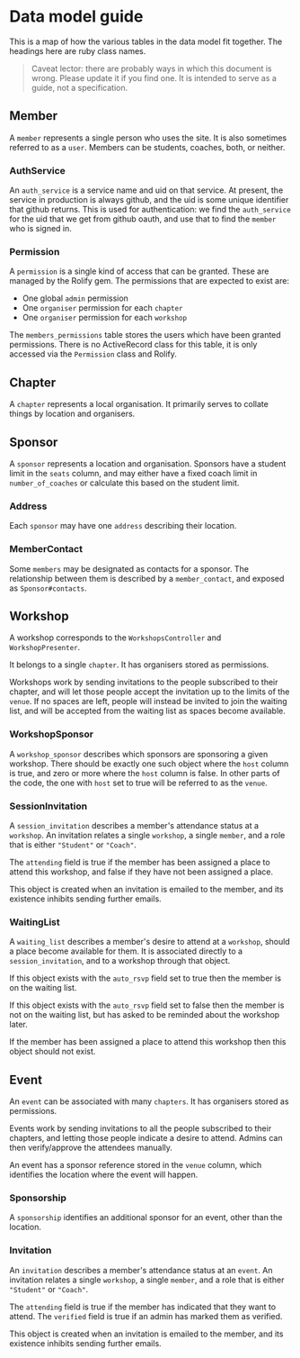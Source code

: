 # Data model guide

This is a map of how the various tables in the data model fit
together. The headings here are ruby class names.

> Caveat lector: there are probably ways in which this document is
> wrong. Please update it if you find one. It is intended to serve as
> a guide, not a specification.

## Member

A `member` represents a single person who uses the site. It is also
sometimes referred to as a `user`. Members can be students, coaches,
both, or neither.

### AuthService

An `auth_service` is a service name and uid on that service. At
present, the service in production is always github, and the uid is
some unique identifier that github returns. This is used for
authentication: we find the `auth_service` for the uid that we get
from github oauth, and use that to find the `member` who is signed in.

### Permission

A `permission` is a single kind of access that can be granted. These
are managed by the Rolify gem. The permissions that are expected to
exist are:

* One global `admin` permission
* One `organiser` permission for each `chapter`
* One `organiser` permission for each `workshop`

The `members_permissions` table stores the users which have been
granted permissions. There is no ActiveRecord class for this table, it
is only accessed via the `Permission` class and Rolify.

## Chapter

A `chapter` represents a local organisation. It primarily serves to
collate things by location and organisers.

## Sponsor

A `sponsor` represents a location and organisation. Sponsors have a
student limit in the `seats` column, and may either have a fixed coach
limit in `number_of_coaches` or calculate this based on the student
limit.

### Address

Each `sponsor` may have one `address` describing their location.

### MemberContact

Some `members` may be designated as contacts for a sponsor. The
relationship between them is described by a `member_contact`, and
exposed as `Sponsor#contacts`.

## Workshop

A workshop corresponds to the `WorkshopsController` and `WorkshopPresenter`.

It belongs to a single `chapter`. It has organisers stored
as permissions.

Workshops work by sending invitations to the people
subscribed to their chapter, and will let those people accept the
invitation up to the limits of the `venue`. If no spaces are left,
people will instead be invited to join the waiting list, and will be
accepted from the waiting list as spaces become available.

### WorkshopSponsor

A `workshop_sponsor` describes which sponsors are sponsoring a given
workshop. There should be exactly one such object where the `host`
column is true, and zero or more where the `host` column is false. In
other parts of the code, the one with `host` set to true will be
referred to as the `venue`.

### SessionInvitation

A `session_invitation` describes a member's attendance status at a
`workshop`. An invitation relates a single `workshop`, a single
`member`, and a role that is either `"Student"` or `"Coach"`.

The `attending` field is true if the member has been assigned a place
to attend this workshop, and false if they have not been assigned a
place.

This object is created when an invitation is emailed to the member,
and its existence inhibits sending further emails.

### WaitingList

A `waiting_list` describes a member's desire to attend at a `workshop`,
should a place become available for them. It is associated directly to
a `session_invitation`, and to a workshop through that object.

If this object exists with the `auto_rsvp` field set to true then the
member is on the waiting list.

If this object exists with the `auto_rsvp` field set to false then the
member is not on the waiting list, but has asked to be reminded about
the workshop later.

If the member has been assigned a place to attend this workshop then
this object should not exist.

## Event

An `event` can be associated with many `chapters`. It has organisers
stored as permissions.

Events work by sending invitations to all the people subscribed to
their chapters, and letting those people indicate a desire to
attend. Admins can then verify/approve the attendees manually.

An event has a sponsor reference stored in the `venue` column, which
identifies the location where the event will happen.

### Sponsorship

A `sponsorship` identifies an additional sponsor for an event, other
than the location.

### Invitation

An `invitation` describes a member's attendance status at an
`event`. An invitation relates a single `workshop`, a single `member`,
and a role that is either `"Student"` or `"Coach"`.

The `attending` field is true if the member has indicated that they
want to attend. The `verified` field is true if an admin has marked
them as verified.

This object is created when an invitation is emailed to the member,
and its existence inhibits sending further emails.
